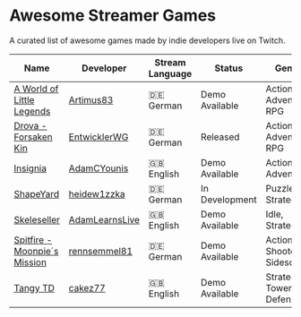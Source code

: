 # Awesome Streamer Games

A curated list of awesome games made by indie developers live on Twitch.

<!-- TABLE BEGIN -->
| Name | Developer | Stream Language | Status | Genres |
| ---- | --------- | --------------- | ------ | ------ |
| [A World of Little Legends](https://store.steampowered.com/app/1476680/A_World_of_Little_Legends/) | [Artimus83](https://www.twitch.tv/artimus83) | 🇩🇪 German | Demo Available | Action, Adventure, RPG |
| [Drova - Forsaken Kin](https://store.steampowered.com/app/1585180/Drova__Forsaken_Kin/) | [EntwicklerWG](https://www.twitch.tv/entwicklerwg) | 🇩🇪 German | Released  | Action, Adventure, RPG |
| [Insignia](https://uppon-hill.itch.io/insignia) | [AdamCYounis](https://www.twitch.tv/adamcyounis) | 🇬🇧 English | Demo Available | Action, Adventure
| [ShapeYard](https://heidew1zzka.itch.io/shapeyard) | [heidew1zzka](https://www.twitch.tv/heidew1zzka) | 🇩🇪 German | In Development | Puzzle, Strategy |
| [Skeleseller](https://store.steampowered.com/app/3226210/Skeleseller/) | [AdamLearnsLive](https://www.twitch.tv/adamlearnslive) | 🇬🇧 English | Demo Available | Idle, Strategy |
| [Spitfire - Moonpie´s Mission](https://store.steampowered.com/app/3339350/Spitfire__Moonpies_Mission/) | [rennsemmel81](https://www.twitch.tv/rennsemmel81) | 🇩🇪 German | Demo Available | Action, Rail Shooter, Sidescroller |
| [Tangy TD](https://store.steampowered.com/app/2245620/Tangy_TD/) | [cakez77](https://www.twitch.tv/cakez77) | 🇬🇧 English | Demo Available | Strategy, Tower Defense |
<!-- TABLE END -->
